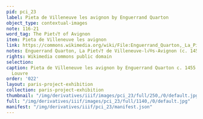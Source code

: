 ```yaml
---
pid: pci_23
label: Pieta de Villeneuve les avignon by Enguerrand Quarton
object_type: contextual-images
note: 116-21
word_tag: The Piet√† of Avignon
item: Pieta de Villeneuve les avignon
link: https://commons.wikimedia.org/wiki/File:Enguerrand_Quarton,_La_Piet%C3%A0_de_Villeneuve-l%C3%A8s-Avignon_(c._1455).jpg
notes: Enguerrand Quarton, La Piet√† de Villeneuve-l√®s-Avignon (c. 1455) Louvre
rights: Wikimedia commons public domain
selection: 
caption: Pieta de Villeneuve les avignon by Enguerrand Quarton c. 1455 held by the
  Louvre
order: '022'
layout: paris-project-exhibition
collection: paris-project-exhibition
thumbnail: "/img/derivatives/iiif/images/pci_23/full/250,/0/default.jpg"
full: "/img/derivatives/iiif/images/pci_23/full/1140,/0/default.jpg"
manifest: "/img/derivatives/iiif/pci_23/manifest.json"
---
```

